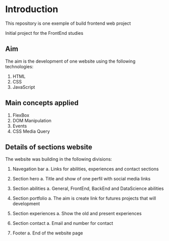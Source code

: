 # Introduction
This repository is one exemple of build frontend web project

Initial project for the FrontEnd studies

## Aim
The aim is the development of one website using the following technologies:
1. HTML
2. CSS
3. JavaScript

## Main concepts applied

1. FlexBox
2. DOM Manipulation
3. Events
4. CSS Media Query

## Details of sections website

The website was building in the following divisions:

1. Navegation bar
a. Links for abilities, experiences and contact sections

2. Section hero
a. Title and show of one perfil with social media links

3. Section abilities
a. General, FrontEnd, BackEnd and DataScience abilities 

4. Section portfolio
a. The aim is create link for futures projects that will development

5. Section experiences
a. Show the old and present experiences

6. Section contact
a. Email and number for contact

7. Footer
a. End of the website page